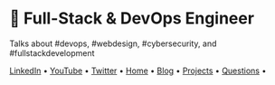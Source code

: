 # 🚀 Full-Stack & DevOps Engineer

Talks about #devops,  #webdesign, #cybersecurity, and #fullstackdevelopment<br />


<a target="_blank" href="https://www.linkedin.com/in/ala-garbaa/">LinkedIn</a> •
<a target="_blank" href="https://www.youtube.com/@ala.garbaa">YouTube</a> •
<a target="_blank" href="https://twitter.com/ala_garbaa_pro">Twitter</a> •
<a target="_blank" href="https://www.alagarbaa.com/">Home</a> •
<a target="_blank" href="https://www.alagarbaa.com/blog/">Blog</a> •
<a target="_blank" href="https://www.alagarbaa.com/projects/">Projects</a> •
<a target="_blank" href="https://www.alagarbaa.com/questions/">Questions</a> •
